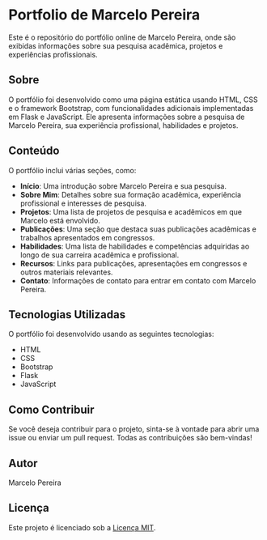 # Portfolio de Marcelo Pereira

Este é o repositório do portfólio online de Marcelo Pereira, onde são exibidas informações sobre sua pesquisa acadêmica, projetos e experiências profissionais.

## Sobre

O portfólio foi desenvolvido como uma página estática usando HTML, CSS e o framework Bootstrap, com funcionalidades adicionais implementadas em Flask e JavaScript. Ele apresenta informações sobre a pesquisa de Marcelo Pereira, sua experiência profissional, habilidades e projetos.

## Conteúdo

O portfólio inclui várias seções, como:

- **Início**: Uma introdução sobre Marcelo Pereira e sua pesquisa.
- **Sobre Mim**: Detalhes sobre sua formação acadêmica, experiência profissional e interesses de pesquisa.
- **Projetos**: Uma lista de projetos de pesquisa e acadêmicos em que Marcelo está envolvido.
- **Publicações**: Uma seção que destaca suas publicações acadêmicas e trabalhos apresentados em congressos.
- **Habilidades**: Uma lista de habilidades e competências adquiridas ao longo de sua carreira acadêmica e profissional.
- **Recursos**: Links para publicações, apresentações em congressos e outros materiais relevantes.
- **Contato**: Informações de contato para entrar em contato com Marcelo Pereira.

## Tecnologias Utilizadas

O portfólio foi desenvolvido usando as seguintes tecnologias:

- HTML
- CSS
- Bootstrap
- Flask
- JavaScript

## Como Contribuir

Se você deseja contribuir para o projeto, sinta-se à vontade para abrir uma issue ou enviar um pull request. Todas as contribuições são bem-vindas!

## Autor

Marcelo Pereira

## Licença

Este projeto é licenciado sob a [Licença MIT](https://opensource.org/licenses/MIT).

